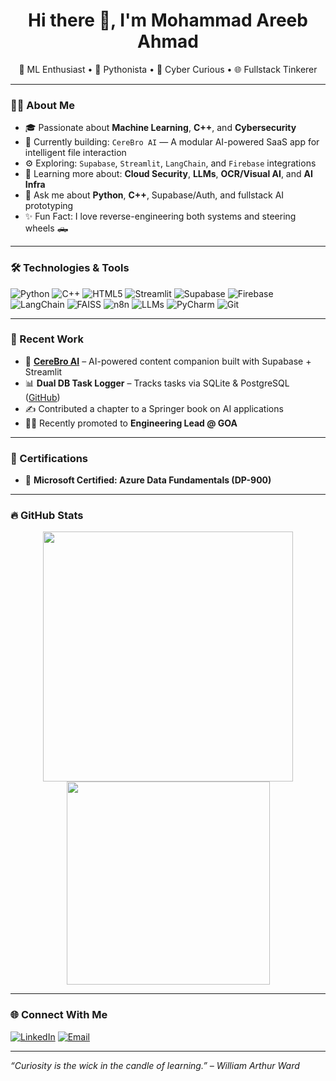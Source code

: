 <h1 align="center">Hi there 👋, I'm Mohammad Areeb Ahmad</h1>

<p align="center">
  🧠 ML Enthusiast • 🐍 Pythonista • 🔐 Cyber Curious • 🌐 Fullstack Tinkerer
</p>

---

### 👨‍💻 About Me

- 🎓 Passionate about **Machine Learning**, **C++**, and **Cybersecurity**
- 🔭 Currently building: `CereBro AI` — A modular AI-powered SaaS app for intelligent file interaction  
- ⚙️ Exploring: `Supabase`, `Streamlit`, `LangChain`, and `Firebase` integrations  
- 🌱 Learning more about: **Cloud Security**, **LLMs**, **OCR/Visual AI**, and **AI Infra**
- 💬 Ask me about **Python**, **C++**, Supabase/Auth, and fullstack AI prototyping  
- ✨ Fun Fact: I love reverse-engineering both systems and steering wheels 🛻

---

### 🛠️ Technologies & Tools

![Python](https://img.shields.io/badge/-Python-3776AB?style=flat&logo=python&logoColor=white)
![C++](https://img.shields.io/badge/-C++-00599C?style=flat&logo=c%2B%2B&logoColor=white)
![HTML5](https://img.shields.io/badge/-HTML5-E34F26?style=flat&logo=html5&logoColor=white)
![Streamlit](https://img.shields.io/badge/-Streamlit-FF4B4B?style=flat&logo=streamlit&logoColor=white)
![Supabase](https://img.shields.io/badge/-Supabase-3ECF8E?style=flat&logo=supabase&logoColor=white)
![Firebase](https://img.shields.io/badge/-Firebase-FFCA28?style=flat&logo=firebase&logoColor=white)
![LangChain](https://img.shields.io/badge/-LangChain-000000?style=flat&logo=langchain&logoColor=white)
![FAISS](https://img.shields.io/badge/-FAISS-009688?style=flat&logo=databricks&logoColor=white)
![n8n](https://img.shields.io/badge/-n8n-E06C75?style=flat&logo=n8n&logoColor=white)
![LLMs](https://img.shields.io/badge/-LLMs%20(OpenAI%20&%20Claude)-6F42C1?style=flat&logo=openai&logoColor=white)
![PyCharm](https://img.shields.io/badge/-PyCharm-000000?style=flat&logo=pycharm&logoColor=white)
![Git](https://img.shields.io/badge/-Git-F05032?style=flat&logo=git&logoColor=white)

---

### 🚀 Recent Work

- 🎯 **[CereBro AI](cerebro-ai.streamlit.app)** – AI-powered content companion built with Supabase + Streamlit
- 📊 **Dual DB Task Logger** – Tracks tasks via SQLite & PostgreSQL ([GitHub](https://github.com/iareebahmad/Dual-DB-Task-Logger))
- ✍️ Contributed a chapter to a Springer book on AI applications
- 👨‍💼 Recently promoted to **Engineering Lead @ GOA**

---

### 📜 Certifications

- 🧩 **Microsoft Certified: Azure Data Fundamentals (DP-900)**

---

### 🔥 GitHub Stats

<p align="center">
  <img src="https://github-readme-stats.vercel.app/api?username=iareebahmad&show_icons=true&theme=radical" width="400"/>
  <img src="https://github-readme-stats.vercel.app/api/top-langs/?username=iareebahmad&layout=compact&theme=radical" width="325"/>
</p>

---

### 🌐 Connect With Me

[![LinkedIn](https://img.shields.io/badge/-LinkedIn-0077B5?style=flat&logo=linkedin&logoColor=white)](https://www.linkedin.com/in/mohammad-areeb-ahmad-552089190/)
[![Email](https://img.shields.io/badge/-Gmail-D14836?style=flat&logo=gmail&logoColor=white)](mailto:m.areeb.ahmad@gmail.com)

---

_“Curiosity is the wick in the candle of learning.” – William Arthur Ward_
